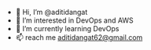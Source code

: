 - 👋 Hi, I’m @aditidangat
- 👀 I’m interested in DevOps and AWS
- 🌱 I’m currently learning DevOps 
- 📫 reach me aditidangat62@gmail.com

<!---
aditidangat/aditidangat is a ✨ special ✨ repository because its `README.md` (this file) appears on your GitHub profile.
You can click the Preview link to take a look at your changes.
--->
